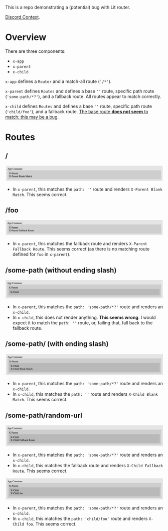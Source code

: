 This is a repo demonstrating a (potential) bug with Lit router.

[Discord Context](https://discord.com/channels/1012791295170859069/1040018320797208577/1040406145577267251).

# Overview

There are three components:

- `x-app`
- `x-parent`
- `x-child`

`x-app` defines a `Router` and a match-all route (`'/*'`).

`x-parent` defines `Routes` and defines a base `''` route, specific path route (`'some-path/*?'`), and a fallback route. All routes appear to match correctly.

`x-child` defines `Routes` and defines a base `''` route, specific path route (`'child/foo'`), and a fallback route. [The base route **does not seem** to match; this may be a bug](#some-path-without-ending-slash).

# Routes

## /

<img src="./screenshots/:.png">

- In `x-parent`, this matches the `path: ''` route and renders `X-Parent Blank Match`. This seems correct.

## /foo

<img src="./screenshots/:foo.png">

- In `x-parent`, this matches the fallback route and renders `X-Parent Fallback Route`. This seems correct (as there is no matching route defined for `foo` in `x-parent`).

## /some-path (without ending slash)

<img src="./screenshots/:some-path.png">

- In `x-parent`, this matches the `path: 'some-path/*?'` route and renders an `x-child`.
- In `x-child`, this does not render anything. **This seems wrong**. I would expect it to match the `path: ''` route, or, failing that, fall back to the fallback route.

## /some-path/ (with ending slash)

<img src="./screenshots/:some-path:.png">

- In `x-parent`, this matches the `path: 'some-path/*?'` route and renders an `x-child`.
- In `x-child`, this matches the `path: ''` route and renders `X-Child Blank Match`. This seems correct.

## /some-path/random-url

<img src="./screenshots/:some-path:random-url.png">

- In `x-parent`, this matches the `path: 'some-path/*?'` route and renders an `x-child`.
- In `x-child`, this matches the fallback route and renders `X-Child Fallback Route`. This seems correct.

<img src="./screenshots/:some-path:child:foo.png">

- In `x-parent`, this matches the `path: 'some-path/*?'` route and renders an `x-child`.
- In `x-child`, this matches the `path: 'child/foo'` route and renders `X-Child foo`. This seems correct.
